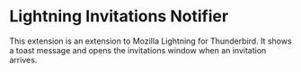 Lightning Invitations Notifier
=========================

This extension is an extension to Mozilla Lightning for Thunderbird.
It shows a toast message and opens the invitations window when an
invitation arrives.

